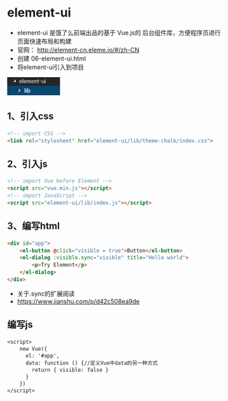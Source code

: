 # element-ui

- element-ui 是饿了么前端出品的基于 Vue.js的 后台组件库，方便程序员进行页面快速布局和构建
- 官网： http://element-cn.eleme.io/#/zh-CN 
- 创建 06-element-ui.html
- 将element-ui引入到项目

![img](https://raw.githubusercontent.com/TWDH/General/pic/img/67c16425-795a-48bb-ad7d-e0b8fa1c8ea5.png)

## 1、引入css

```html
<!-- import CSS -->
<link rel="stylesheet" href="element-ui/lib/theme-chalk/index.css">
```

## 2、引入js

```html
<!-- import Vue before Element -->
<script src="vue.min.js"></script>
<!-- import JavaScript -->
<script src="element-ui/lib/index.js"></script>
```

## 3、编写html

```html
<div id="app">
    <el-button @click="visible = true">Button</el-button>
    <el-dialog :visible.sync="visible" title="Hello world">
        <p>Try Element</p>
    </el-dialog>
</div>
```

- 关于.sync的扩展阅读
- https://www.jianshu.com/p/d42c508ea9de 

## 编写js

```vue
<script>
    new Vue({
      el: '#app',
      data: function () {//定义Vue中data的另一种方式
        return { visible: false }
      }
    })
</script>
```